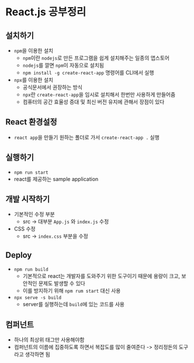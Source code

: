 # React.js 공부정리

## 설치하기
* `npm`을 이용한 설치
  * `npm`이란 `nodejs`로 만든 프로그램을 쉽게 설치해주는 일종의 앱스토어
  * `nodejs`를 깔면 `npm`이 자동으로 설치됨
  * `npm install -g create-react-app` 명령어를 CLI에서 실행
* `npx`를 이용한 설치
  * 공식문서에서 권장하는 방식
  * `npx`란 `create-react-app`을 임시로 설치해서 한번만 사용하게 만들어줌
  * 컴퓨터의 공간 효율성 증대 및 최신 버전 유지에 관해서 장점이 있다

## React 환경설정
* `react app`을 만들기 원하는 폴더로 가서 `create-react-app .` 실행

## 실행하기
* `npm run start`
* react를 제공하는 sample application

## 개발 시작하기
* 기본적인 수정 부분
  * src -> 대부분 `App.js` 와 `index.js` 수정
* CSS 수정
  * src -> `index.css` 부분을 수정

## Deploy
* `npm run build`
  * 기본적으로 react는 개발자를 도와주기 위한 도구이기 때문에 용량이 크고, 보안적인 문제도 발생할 수 있다
  * 이를 방지하기 위해 `npm rum start` 대신 사용
* `npx serve -s build`
  * server를 실행하는데 `build`에 있는 코드를 사용

## 컴퍼넌트
* 하나의 최상위 태그만 사용해야함
* 컴퍼넌트의 이름에 집중하도록 하면서 복잡도를 많이 줄여준다 -> 정리정돈의 도구라고 생각하면 됨
